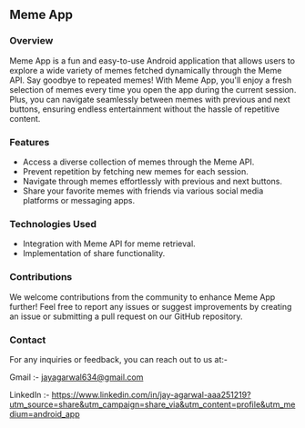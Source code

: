 ## Meme App

### Overview
Meme App is a fun and easy-to-use Android application that allows users to explore a wide variety of memes fetched dynamically through the Meme API. Say goodbye to repeated memes! With Meme App, you'll enjoy a fresh selection of memes every time you open the app during the current session. Plus, you can navigate seamlessly between memes with previous and next buttons, ensuring endless entertainment without the hassle of repetitive content.

### Features
- Access a diverse collection of memes through the Meme API.
- Prevent repetition by fetching new memes for each session.
- Navigate through memes effortlessly with previous and next buttons.
- Share your favorite memes with friends via various social media platforms or messaging apps.

### Technologies Used
- Integration with Meme API for meme retrieval.
- Implementation of share functionality.

### Contributions
We welcome contributions from the community to enhance Meme App further! Feel free to report any issues or suggest improvements by creating an issue or submitting a pull request on our GitHub repository.

### Contact
For any inquiries or feedback, you can reach out to us at:-

Gmail :- jayagarwal634@gmail.com

LinkedIn :- https://www.linkedin.com/in/jay-agarwal-aaa251219?utm_source=share&utm_campaign=share_via&utm_content=profile&utm_medium=android_app
